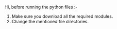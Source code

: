 Hi, before running the python files :-
1. Make sure you download all the required modules.
2. Change the mentioned file directories
